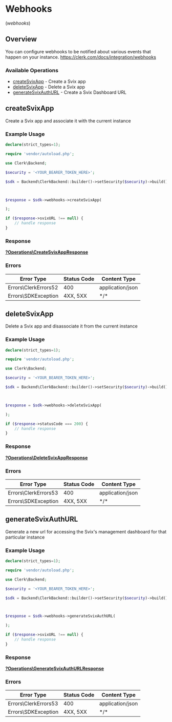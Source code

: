 # Webhooks
(*webhooks*)

## Overview

You can configure webhooks to be notified about various events that happen on your instance.
<https://clerk.com/docs/integration/webhooks>

### Available Operations

* [createSvixApp](#createsvixapp) - Create a Svix app
* [deleteSvixApp](#deletesvixapp) - Delete a Svix app
* [generateSvixAuthURL](#generatesvixauthurl) - Create a Svix Dashboard URL

## createSvixApp

Create a Svix app and associate it with the current instance

### Example Usage

```php
declare(strict_types=1);

require 'vendor/autoload.php';

use Clerk\Backend;

$security = '<YOUR_BEARER_TOKEN_HERE>';

$sdk = Backend\ClerkBackend::builder()->setSecurity($security)->build();



$response = $sdk->webhooks->createSvixApp(

);

if ($response->svixURL !== null) {
    // handle response
}
```

### Response

**[?Operations\CreateSvixAppResponse](../../Models/Operations/CreateSvixAppResponse.md)**

### Errors

| Error Type           | Status Code          | Content Type         |
| -------------------- | -------------------- | -------------------- |
| Errors\ClerkErrors52 | 400                  | application/json     |
| Errors\SDKException  | 4XX, 5XX             | \*/\*                |

## deleteSvixApp

Delete a Svix app and disassociate it from the current instance

### Example Usage

```php
declare(strict_types=1);

require 'vendor/autoload.php';

use Clerk\Backend;

$security = '<YOUR_BEARER_TOKEN_HERE>';

$sdk = Backend\ClerkBackend::builder()->setSecurity($security)->build();



$response = $sdk->webhooks->deleteSvixApp(

);

if ($response->statusCode === 200) {
    // handle response
}
```

### Response

**[?Operations\DeleteSvixAppResponse](../../Models/Operations/DeleteSvixAppResponse.md)**

### Errors

| Error Type           | Status Code          | Content Type         |
| -------------------- | -------------------- | -------------------- |
| Errors\ClerkErrors53 | 400                  | application/json     |
| Errors\SDKException  | 4XX, 5XX             | \*/\*                |

## generateSvixAuthURL

Generate a new url for accessing the Svix's management dashboard for that particular instance

### Example Usage

```php
declare(strict_types=1);

require 'vendor/autoload.php';

use Clerk\Backend;

$security = '<YOUR_BEARER_TOKEN_HERE>';

$sdk = Backend\ClerkBackend::builder()->setSecurity($security)->build();



$response = $sdk->webhooks->generateSvixAuthURL(

);

if ($response->svixURL !== null) {
    // handle response
}
```

### Response

**[?Operations\GenerateSvixAuthURLResponse](../../Models/Operations/GenerateSvixAuthURLResponse.md)**

### Errors

| Error Type           | Status Code          | Content Type         |
| -------------------- | -------------------- | -------------------- |
| Errors\ClerkErrors53 | 400                  | application/json     |
| Errors\SDKException  | 4XX, 5XX             | \*/\*                |